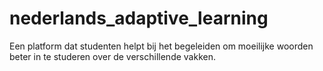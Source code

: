 # nederlands_adaptive_learning
Een platform dat studenten helpt bij het begeleiden om moeilijke woorden beter in te studeren over de verschillende vakken.
